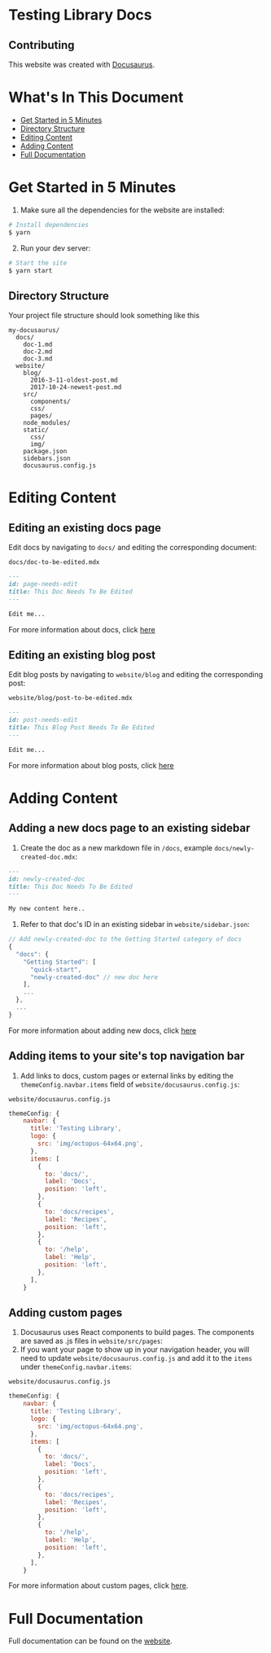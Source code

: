# Testing Library Docs

## Contributing

This website was created with [Docusaurus](https://v2.docusaurus.io).

# What's In This Document

- [Get Started in 5 Minutes](#get-started-in-5-minutes)
- [Directory Structure](#directory-structure)
- [Editing Content](#editing-content)
- [Adding Content](#adding-content)
- [Full Documentation](#full-documentation)

# Get Started in 5 Minutes

1. Make sure all the dependencies for the website are installed:

```sh
# Install dependencies
$ yarn
```

2. Run your dev server:

```sh
# Start the site
$ yarn start
```

## Directory Structure

Your project file structure should look something like this

```
my-docusaurus/
  docs/
    doc-1.md
    doc-2.md
    doc-3.md
  website/
    blog/
      2016-3-11-oldest-post.md
      2017-10-24-newest-post.md
    src/
      components/
      css/
      pages/
    node_modules/
    static/
      css/
      img/
    package.json
    sidebars.json
    docusaurus.config.js
```

# Editing Content

## Editing an existing docs page

Edit docs by navigating to `docs/` and editing the corresponding document:

`docs/doc-to-be-edited.mdx`

```markdown
---
id: page-needs-edit
title: This Doc Needs To Be Edited
---

Edit me...
```

For more information about docs, click [here](https://v2.docusaurus.io/docs)

## Editing an existing blog post

Edit blog posts by navigating to `website/blog` and editing the corresponding
post:

`website/blog/post-to-be-edited.mdx`

```markdown
---
id: post-needs-edit
title: This Blog Post Needs To Be Edited
---

Edit me...
```

For more information about blog posts, click
[here](https://v2.docusaurus.io/docs/blog)

# Adding Content

## Adding a new docs page to an existing sidebar

1. Create the doc as a new markdown file in `/docs`, example
   `docs/newly-created-doc.mdx`:

```md
---
id: newly-created-doc
title: This Doc Needs To Be Edited
---

My new content here..
```

1. Refer to that doc's ID in an existing sidebar in `website/sidebar.json`:

```javascript
// Add newly-created-doc to the Getting Started category of docs
{
  "docs": {
    "Getting Started": [
      "quick-start",
      "newly-created-doc" // new doc here
    ],
    ...
  },
  ...
}
```

For more information about adding new docs, click
[here](https://v2.docusaurus.io/docs/)

## Adding items to your site's top navigation bar

1. Add links to docs, custom pages or external links by editing the
   `themeConfig.navbar.items` field of `website/docusaurus.config.js`:

`website/docusaurus.config.js`

```javascript
themeConfig: {
    navbar: {
      title: 'Testing Library',
      logo: {
        src: 'img/octopus-64x64.png',
      },
      items: [
        {
          to: 'docs/',
          label: 'Docs',
          position: 'left',
        },
        {
          to: 'docs/recipes',
          label: 'Recipes',
          position: 'left',
        },
        {
          to: '/help',
          label: 'Help',
          position: 'left',
        },
      ],
    }
```

## Adding custom pages

1. Docusaurus uses React components to build pages. The components are saved as
   .js files in `website/src/pages`:
1. If you want your page to show up in your navigation header, you will need to
   update `website/docusaurus.config.js` and add it to the `items` under
   `themeConfig.navbar.items`:

`website/docusaurus.config.js`

```javascript
themeConfig: {
    navbar: {
      title: 'Testing Library',
      logo: {
        src: 'img/octopus-64x64.png',
      },
      items: [
        {
          to: 'docs/',
          label: 'Docs',
          position: 'left',
        },
        {
          to: 'docs/recipes',
          label: 'Recipes',
          position: 'left',
        },
        {
          to: '/help',
          label: 'Help',
          position: 'left',
        },
      ],
    }
```

For more information about custom pages, click
[here](https://v2.docusaurus.io/docs/creating-pages).

# Full Documentation

Full documentation can be found on the [website](https://v2.docusaurus.io).

